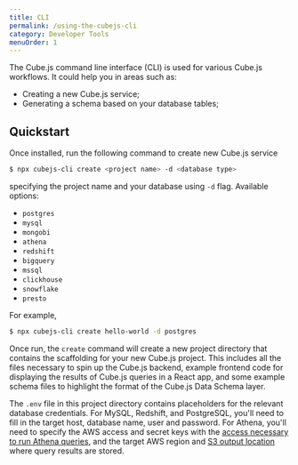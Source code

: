 ```yaml
---
title: CLI
permalink: /using-the-cubejs-cli
category: Developer Tools
menuOrder: 1
---
```


The Cube.js command line interface (CLI) is used for various Cube.js workflows.
It could help you in areas such as:

- Creating a new Cube.js service;
- Generating a schema based on your database tables;

## Quickstart

Once installed, run the following command to create new Cube.js service

```bash
$ npx cubejs-cli create <project name> -d <database type>
```

specifying the project name and your database using `-d` flag. Available
options:

- `postgres`
- `mysql`
- `mongobi`
- `athena`
- `redshift`
- `bigquery`
- `mssql`
- `clickhouse`
- `snowflake`
- `presto`

For example,

```bash
$ npx cubejs-cli create hello-world -d postgres
```

Once run, the `create` command will create a new project directory that contains
the scaffolding for your new Cube.js project. This includes all the files
necessary to spin up the Cube.js backend, example frontend code for displaying
the results of Cube.js queries in a React app, and some example schema files to
highlight the format of the Cube.js Data Schema layer.

The `.env` file in this project directory contains placeholders for the relevant
database credentials. For MySQL, Redshift, and PostgreSQL, you'll need to fill
in the target host, database name, user and password. For Athena, you'll need to
specify the AWS access and secret keys with the [access necessary to run Athena
queries][link-athena-access], and the target AWS region and [S3 output
location][link-athena-output] where query results are stored.

[link-athena-access]: https://docs.aws.amazon.com/athena/latest/ug/access.html
[link-athena-output]: https://docs.aws.amazon.com/athena/latest/ug/querying.html
